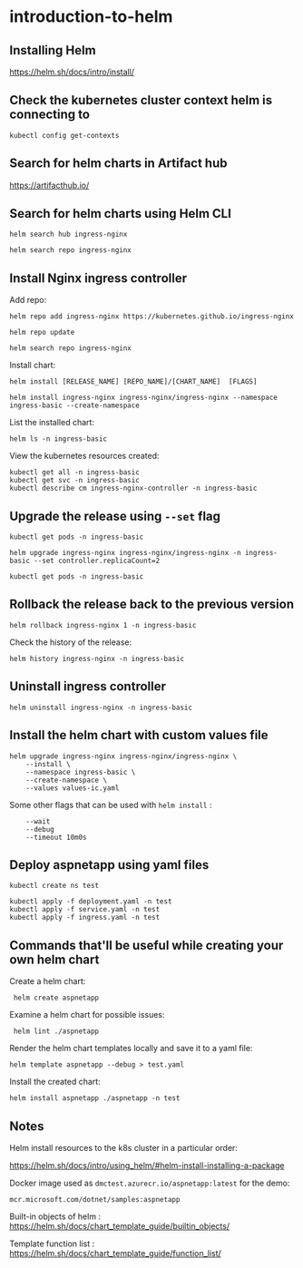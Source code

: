 # introduction-to-helm


## Installing Helm

https://helm.sh/docs/intro/install/


## Check the kubernetes cluster context helm is connecting to


    kubectl config get-contexts


## Search for helm charts in Artifact hub

https://artifacthub.io/


## Search for helm charts using Helm CLI


    helm search hub ingress-nginx

    helm search repo ingress-nginx


## Install Nginx ingress controller

Add repo:

    helm repo add ingress-nginx https://kubernetes.github.io/ingress-nginx

    helm repo update

    helm search repo ingress-nginx


Install chart:

    helm install [RELEASE_NAME] [REPO_NAME]/[CHART_NAME]  [FLAGS]

    helm install ingress-nginx ingress-nginx/ingress-nginx --namespace ingress-basic --create-namespace


List the installed chart:

    helm ls -n ingress-basic 

View the kubernetes resources created:

    kubectl get all -n ingress-basic
    kubectl get svc -n ingress-basic
    kubectl describe cm ingress-nginx-controller -n ingress-basic


## Upgrade the release using `--set` flag


    kubectl get pods -n ingress-basic

    helm upgrade ingress-nginx ingress-nginx/ingress-nginx -n ingress-basic --set controller.replicaCount=2

    kubectl get pods -n ingress-basic



## Rollback the release back to the previous version


    helm rollback ingress-nginx 1 -n ingress-basic 


Check the history of the release:


    helm history ingress-nginx -n ingress-basic



## Uninstall ingress controller


    helm uninstall ingress-nginx -n ingress-basic



## Install the helm chart with custom values file


    helm upgrade ingress-nginx ingress-nginx/ingress-nginx \
        --install \
        --namespace ingress-basic \
        --create-namespace \
        --values values-ic.yaml


Some other flags that can be used with `helm install` :

        --wait       
        --debug
        --timeout 10m0s


## Deploy aspnetapp using yaml files


    kubectl create ns test

    kubectl apply -f deployment.yaml -n test
    kubectl apply -f service.yaml -n test
    kubectl apply -f ingress.yaml -n test


## Commands that'll be useful while creating your own helm chart


Create a helm chart:

     helm create aspnetapp
     
     
Examine a helm chart for possible issues:

     helm lint ./aspnetapp


Render the helm chart templates locally and save it to a yaml file: 

    helm template aspnetapp --debug > test.yaml


Install the created chart:

    helm install aspnetapp ./aspnetapp -n test 


## Notes

Helm install resources to the k8s cluster in a particular order:

https://helm.sh/docs/intro/using_helm/#helm-install-installing-a-package 



Docker image used as `dmctest.azurecr.io/aspnetapp:latest` for the demo:

    mcr.microsoft.com/dotnet/samples:aspnetapp



Built-in objects of helm : 
https://helm.sh/docs/chart_template_guide/builtin_objects/     


Template function list :
https://helm.sh/docs/chart_template_guide/function_list/
